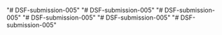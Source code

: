 "# DSF-submission-005" 
"# DSF-submission-005" 
"# DSF-submission-005" 
"# DSF-submission-005" 
"# DSF-submission-005" 
"# DSF-submission-005" 
